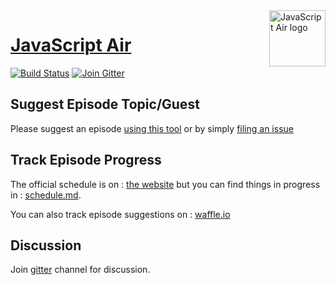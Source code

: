 <img src="https://raw.githubusercontent.com/javascriptair/site/master/resources/logo.png" alt="JavaScript Air logo" title="JavaScript Air" align="right" width="90" height="90" />

# [JavaScript Air](http://javascriptair.com)

[![Build Status](https://img.shields.io/travis/javascriptair/site.svg?style=flat-square)](https://travis-ci.org/javascriptair/site)
[![Join Gitter](https://img.shields.io/badge/chat-on%20gitter-brightgreen.svg?style=flat-square)](https://gitter.im/javascriptair/site)

## Suggest Episode Topic/Guest

Please suggest an episode [using this tool](http://suggest.javascriptair.com)
or by simply [filing an issue](https://github.com/javascriptair/site/issues/new)

## Track Episode Progress

The official schedule is on : [the website](http://javascriptair.com)
but you can find things in progress in : [schedule.md](other/schedule.md).

You can also track episode suggestions on :
[waffle.io](https://waffle.io/javascriptair/site)

## Discussion

Join [gitter](https://gitter.im/javascriptair/site) channel for discussion.
